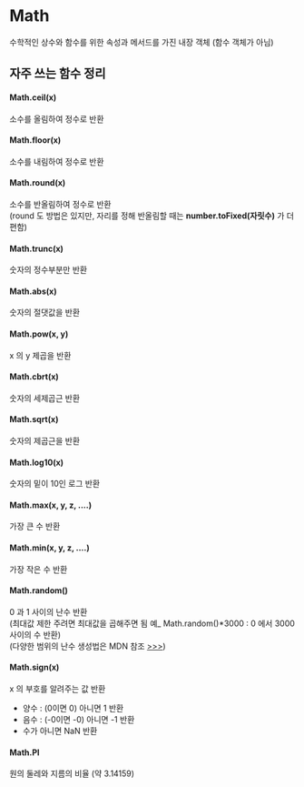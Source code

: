 # Math
  수학적인 상수와 함수를 위한 속성과 메서드를 가진 내장 객체 (함수 객체가 아님)

## 자주 쓰는 함수 정리

#### Math.ceil(x)
소수를 올림하여 정수로 반환 

#### Math.floor(x)
소수를 내림하여 정수로 반환

#### Math.round(x)
소수를 반올림하여 정수로 반환   
(round 도 방법은 있지만, 자리를 정해 반올림할 때는 **number.toFixed(자릿수)** 가 더 편함)

#### Math.trunc(x)
숫자의 정수부분만 반환

#### Math.abs(x)
숫자의 절댓값을 반환

#### Math.pow(x, y)
x 의 y 제곱을 반환

#### Math.cbrt(x)
숫자의 세제곱근 반환

#### Math.sqrt(x)
숫자의 제곱근을 반환

#### Math.log10(x)
숫자의 밑이 10인 로그 반환

#### Math.max(x, y, z, ....)
가장 큰 수 반환

#### Math.min(x, y, z, ....)
가장 작은 수 반환

#### Math.random()
0 과 1 사이의 난수 반환   
(최대값 제한 주려면 최대값을 곱해주면 됨 예_ Math.random()*3000 : 0 에서 3000 사이의 수 반환)   
(다양한 범위의 난수 생성법은 MDN 참조 [>>>](https://developer.mozilla.org/ko/docs/Web/JavaScript/Reference/Global_Objects/Math/random))

#### Math.sign(x)
x 의 부호를 알려주는 값 반환   
  - 양수 : (0이면 0) 아니면 1 반환
  - 음수 : (-0이면 -0) 아니면 -1 반환
  - 수가 아니면 NaN 반환

#### Math.PI
원의 둘레와 지름의 비율 (약 3.14159)